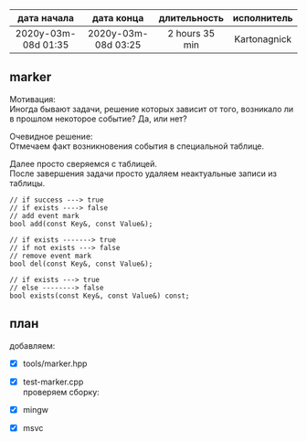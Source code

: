 
|     дата начала     |     дата конца      | длительность   | исполнитель  |
|:-------------------:|:-------------------:|:--------------:|:------------:|
| 2020y-03m-08d 01:35 | 2020y-03m-08d 03:25 | 2 hours 35 min | Kartonagnick |

marker
------

Мотивация:  
Иногда бывают задачи, решение которых зависит от того,
возникало ли в прошлом некоторое событие? Да, или нет?  

Очевидное решение:  
Отмечаем факт возникновения события в специальной таблице.  

Далее просто сверяемся с таблицей.  
После завершения задачи просто удаляем неактуальные записи из таблицы.  

```
// if success ---> true
// if exists ----> false
// add event mark
bool add(const Key&, const Value&);

// if exists -------> true 
// if not exists ---> false
// remove event mark
bool del(const Key&, const Value&);

// if exists ---> true 
// else --------> false
bool exists(const Key&, const Value&) const;
```

план  
----

добавляем:  
 - [x] tools/marker.hpp  
 - [x] test-marker.cpp  
проверяем сборку:  
 - [x] mingw  
 - [x] msvc  

